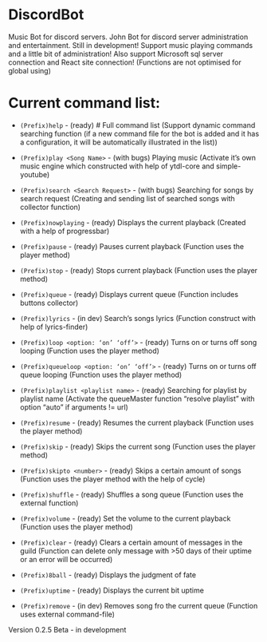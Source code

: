 # DiscordBot
Music Bot for discord servers. John Bot for discord server administration and entertainment. Still in development! Support music playing commands and a little bit of administration! Also support Microsoft sql server connection and React site connection! (Functions are not optimised for global using) 

# Current command list:

- `(Prefix)help` - (ready) #
 Full command list
 (Support dynamic command searching function (if a new command file for the bot is added and it has a configuration, it will be automatically illustrated in the list))

- `(Prefix)play <Song Name>` - (with bugs)
 Playing music
 (Activate it’s own music engine which constructed with help of ytdl-core and simple-youtube)

- `(Prefix)search <Search Request>` - (with bugs)
 Searching for songs by search request
 (Creating and sending list of searched songs with collector function)

- `(Prefix)nowplaying` - (ready)
 Displays the current playback 
 (Created with a help of progressbar)

- `(Prefix)pause` - (ready)
 Pauses current playback 
 (Function uses the player method)

- `(Prefix)stop` - (ready)
 Stops current playback 
 (Function uses the player method)

- `(Prefix)queue` - (ready)
 Displays current queue 
 (Function includes buttons collector)

- `(Prefix)lyrics` - (in dev)
 Search’s songs lyrics 
 (Function construct with help of lyrics-finder)

- `(Prefix)loop <option: ‘on’ ‘off’>` - (ready)
 Turns on or turns off song looping
 (Function uses the player method)

- `(Prefix)queueloop <option: ‘on’ ‘off’>` - (ready)
 Turns on or turns off queue looping
 (Function uses the player method) 

- `(Prefix)playlist <playlist name>` - (ready)
 Searching for playlist by playlist name
 (Activate the queueMaster function “resolve playlist” with option “auto” if arguments != url) 

- `(Prefix)resume` - (ready)
 Resumes the current playback
 (Function uses the player method) 

- `(Prefix)skip` - (ready)
 Skips the current song
 (Function uses the player method) 

- `(Prefix)skipto <number>` - (ready)
 Skips a certain amount of songs
 (Function uses the player method with the help of cycle) 

- `(Prefix)shuffle` - (ready)
 Shuffles a song queue
 (Function uses the external function) 

- `(Prefix)volume` - (ready)
 Set the volume to the current playback
 (Function uses the player method) 

- `(Prefix)clear` - (ready)
 Clears a certain amount of messages in the guild
 (Function can delete only message with >50 days of their uptime or an error will be occurred) 

- `(Prefix)8ball` - (ready)
 Displays the judgment of fate

- `(Prefix)uptime` - (ready)
 Displays the current bit uptime 

- `(Prefix)remove` - (in dev)
 Removes song fro the current queue 
 (Function uses external command-file)

Version 0.2.5 Beta - in development
